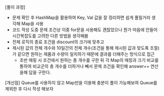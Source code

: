 [풀이 과정]
- 문제 확인 후 HashMap을 활용하여 Key, Val 값을 잘 정리하면 쉽게 풀릴거라 생각해 Map을 사용
- 코드 작성 도중 문제 조건상 이중 for문을 사용해도 괜찮았으나 뭔가 마음에 안들어 시간복잡도를 고려한 다른 방법을 생각해봄
- 전체 로직의 종료 조건을 discount의 크기에 맞추고
- 제시된 값의 전체 개수와 10일간의 전체 개수(조건을 통해 제시된 값과 맞도록 조절)가 같으면 원하는 제품과 수량이 일치하기 때문에 결과를 더해주는 방식으로 접근
  - 초반 매핑 시 조건에서 원하는 총 개수를 구한 뒤 각 Map의 매칭과 크기 비교를 통하여 비교군의 총 개수를 더하거나 빼서 문제 조건을 확인해 answer++ 연산을해 답을 구한다.
 

[개선점]
 Queue를 사용하지 않고 Map만을 이용해 충분이 풀이 가능해보여 Queue를 제외한 후 다시 작성 해보자
